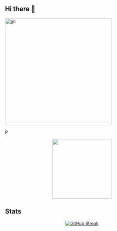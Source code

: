 ## Hi there 👋

<!--
**rani-abha/rani-abha** is a ✨ _special_ ✨ repository because its `README.md` (this file) appears on your GitHub profile.

Here are some ideas to get you started:

- 🔭 I’m currently working on ...
- 🌱 I’m currently learning ...
- 👯 I’m looking to collaborate on ...
- 🤔 I’m looking for help with ...
- 💬 Ask me about ...
- 📫 How to reach me: ...
- 😄 Pronouns: ...
- ⚡ Fun fact: ...
-->
<p>
   <img   src="https://cdna.artstation.com/p/assets/images/images/021/720/920/original/pixel-jeff-mario.gif?1572709433" alt="git" height="350" width="350px"  >
</p>P
<p align="center">
<a href="https://github.com/anuraghazra/github-readme-stats" title="Go to Source" >
  <img height=195 src="https://github-readme-stats.vercel.app/api/top-langs/?username=rani-abha&title_color=61dafb&text_color=ffffff&icon_color=61dafb&bg_color=20232a&langs_count=10&layout=compact&border_color=61dafb&hide_border=true" />
</a>
</p>

## Stats

<p align="center">
<a href="https://git.io/streak-stats"><img src="https://github-readme-streak-stats.herokuapp.com?user=rani-abha&theme=dracula&hide_border=true&border_radius=4.8" alt="GitHub Streak" /></a></p>
